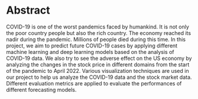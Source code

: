 # Abstract
COVID-19 is one of the worst pandemics faced by humankind. It is not only the poor country people but also the rich country. The economy reached its nadir during the pandemic. Millions of people died during this time. In this project, we aim to predict future COVID-19 cases by applying different machine learning and deep learning models based on the analysis of COVID-19 data. We also try to see the adverse effect on the US economy by analyzing the changes in the stock price in different domains from the start of the pandemic to April 2022. Various visualization techniques are used in our project to help us analyze the COVID-19 data and the stock market data. Different evaluation metrics are applied to evaluate the performances of different forecasting models.
